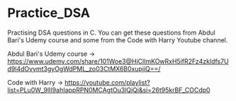 ﻿# Practice_DSA

Practising DSA questions in C. You can get these questions from Abdul Bari's Udemy course and some from the Code with Harry Youtube channel.

Abdul Bari's Udemy course -> https://www.udemy.com/share/101Woe3@HjClImKOwRxH5ifR2Fz4zkldfs7Ud9l4dOvymt3gyOgWdPML_zo03CtMX6B0xupjiQ==/

Code with Harry -> https://youtube.com/playlist?list=PLu0W_9lII9ahIappRPN0MCAgtOu3lQjQi&si=26t95krBF_COCdp0
